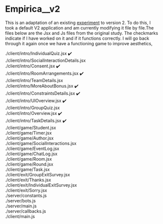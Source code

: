 # Empirica__v2
This is an adaptation of an existing [experiment](https://github.com/amaatouq/room-assignment-csop) to version 2. To do this, I took a default V2 application and am currently modifying it file by file.The files below are the Jsx and Js files from the original study. The checkmarks indicate if I have worked on it and if it functions correctly. I will go back through it again once we have a functioning game to improve aesthetics, 



./client/intro/IndividualQuiz.jsx ✔️ <br>
./client/intro/SocialInteractionDetails.jsx <br>
./client/intro/Consent.jsx ✔️ <br>
./client/intro/RoomArrangements.jsx ✔️ <br>
./client/intro/TeamDetails.jsx <br>
./client/intro/MoreAboutBonus.jsx ✔️ <br>
./client/intro/ConstraintsDetails.jsx ✔️ <br>
./client/intro/UIOverview.jsx ✔️ <br>
./client/intro/GroupQuiz.jsx <br>
./client/intro/Overview.jsx ✔️ <br>
./client/intro/TaskDetails.jsx  ✔️ <br>
./client/game/Student.jsx <br>
./client/game/Timer.jsx <br>
./client/game/Author.jsx <br>
./client/game/SocialInteractions.jsx <br>
./client/game/EventLog.jsx <br>
./client/game/ChatLog.jsx <br>
./client/game/Room.jsx <br>
./client/game/Round.jsx <br>
./client/game/Task.jsx <br>
./client/exit/GroupExitSurvey.jsx <br>
./client/exit/Thanks.jsx <br>
./client/exit/IndividualExitSurvey.jsx <br>
./client/exit/Sorry.jsx <br>
./server/constants.js <br>
./server/bots.js <br>
./server/main.js <br>
./server/callbacks.js <br>
./client/main.js <br>
